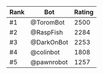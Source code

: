 Rank|Bot|Rating
---|---|---
#1|@ToromBot|2500
#2|@RaspFish|2284
#3|@DarkOnBot|2253
#4|@colinbot|1808
#5|@pawnrobot|1257
